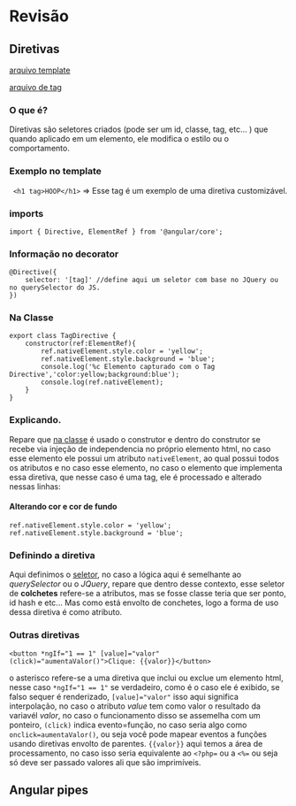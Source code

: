 # Revisão
## Diretivas
[arquivo template](src/app/app.component.html)

[arquivo de tag](src/app/tag.directive.ts)

### O que é?
Diretivas são seletores criados (pode ser um id, classe, tag, etc... ) que quando aplicado em um elemento, ele modifica o estilo ou o comportamento.

### Exemplo no template
` <h1 tag>HOOP</h1>` => Esse tag é um exemplo de uma diretiva customizável.

### imports
    import { Directive, ElementRef } from '@angular/core';
### Informação no decorator
    @Directive({
        selector: '[tag]' //define aqui um seletor com base no JQuery ou no querySelector do JS.
    })

### Na Classe
    export class TagDirective {
        constructor(ref:ElementRef){    
            ref.nativeElement.style.color = 'yellow';      
            ref.nativeElement.style.background = 'blue';     
            console.log('%c Elemento capturado com o Tag Directive','color:yellow;background:blue');
            console.log(ref.nativeElement);
        }
    }

### Explicando.
Repare que [na classe](#na-classe) é usado o construtor e dentro do construtor se recebe via injeção de independencia no próprio elemento html, no caso esse elemento ele possui um atributo `nativeElement`, ao qual possui todos os atributos e no caso esse elemento, no caso o elemento que implementa essa diretiva, que nesse caso é uma tag, ele é processado e alterado nessas linhas:
#### Alterando cor e cor de fundo
    ref.nativeElement.style.color = 'yellow';      
    ref.nativeElement.style.background = 'blue'; 

### Definindo a diretiva
Aqui definimos o [seletor](#informação-no-decorator), no caso a lógica aqui é semelhante ao *querySelector* ou o *JQuery*, repare que dentro desse contexto, esse seletor de **colchetes** refere-se a atributos, mas se fosse classe teria que ser ponto, id hash e etc... Mas como está envolto de conchetes, logo a forma de uso dessa diretiva é como atributo.

### Outras diretivas
    <button *ngIf="1 == 1" [value]="valor" (click)="aumentaValor()">Clique: {{valor}}</button>
o asterisco refere-se a uma diretiva que inclui ou exclue um elemento html, nesse caso `*ngIf="1 == 1"` se verdadeiro, como é o caso ele é exibido, se falso sequer é renderizado, `[value]="valor"` isso aqui significa interpolação, no caso o atributo *value* tem como valor o resultado da variavél *valor*, no caso o funcionamento disso se assemelha com um ponteiro, `(click)` indica evento=função, no caso seria algo como `onclick=aumentaValor()`, ou seja você pode mapear eventos a funções usando diretivas envolto de parentes. `{{valor}}` aqui temos a área de processamento, no caso isso seria equivalente ao `<?php=` ou a `<%=` ou seja só deve ser passado valores ali que são imprimíveis.

## Angular pipes